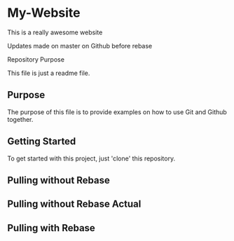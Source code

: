 # My-Website

This is a really awesome website

Updates made on master on Github before rebase

 Repository Purpose

This file is just a readme file.

## Purpose

The purpose of this file is to provide examples
on how to use Git and Github together.

## Getting Started

To get started with this project, just 'clone' this repository.

## Pulling without Rebase
## Pulling without Rebase Actual

## Pulling with Rebase